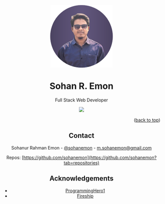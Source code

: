 <div id="top"><div>
<div align="center">

  <img src="images/me.png" alt="logo" width="200" height="auto" />
  <h1>Sohan R. Emon</h1>
  
  <p>Full Stack Web Developer
    
  </p>
  
  
<!-- Badges -->
<p>
<a href="https://twitter.com/sohanemon">
<img src="https://img.shields.io/twitter/follow/sohanemon?style=social">
</a>

<p align="right">(<a href="#top">back to top</a>)</p>
<!-- Contact -->

## Contact

Sohanur Rahman Emon - [@sohanemon](https://twitter.com/sohanemon) - m.sohanemon@gmail.com

Repos: [https://github.com/sohanemon](https://github.com/sohanemon?tab=repositories)

<!-- Acknowledgments -->

## Acknowledgements



- [ProgrammingHero1](https://programming-hero.com)
- [Fireship](https://fireship.io)
